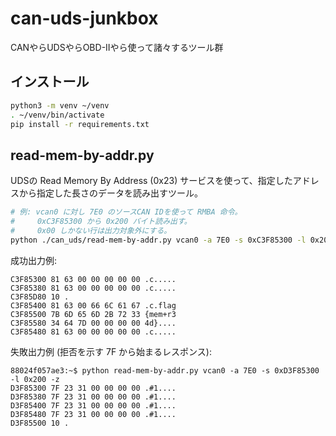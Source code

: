 # can-uds-junkbox

CANやらUDSやらOBD-IIやら使って諸々するツール群

## インストール

```bash
python3 -m venv ~/venv
. ~/venv/bin/activate
pip install -r requirements.txt
```

## read-mem-by-addr.py

UDSの Read Memory By Address (0x23) サービスを使って、指定したアドレスから指定した長さのデータを読み出すツール。

```bash
# 例: vcan0 に対し 7E0 のソースCAN IDを使って RMBA 命令。
#     0xC3F85300 から 0x200 バイト読み出す。
#     0x00 しかない行は出力対象外にする。
python ./can_uds/read-mem-by-addr.py vcan0 -a 7E0 -s 0xC3F85300 -l 0x200 -z
```

成功出力例:

```text
C3F85300 81 63 00 00 00 00 00 .c.....
C3F85380 81 63 00 00 00 00 00 .c.....
C3F85D80 10 .
C3F85400 81 63 00 66 6C 61 67 .c.flag
C3F85500 7B 6D 65 6D 2B 72 33 {mem+r3
C3F85580 34 64 7D 00 00 00 00 4d}....
C3F85480 81 63 00 00 00 00 00 .c.....
```

失敗出力例 (拒否を示す 7F から始まるレスポンス):

```text
88024f057ae3:~$ python read-mem-by-addr.py vcan0 -a 7E0 -s 0xD3F85300 -l 0x200 -z
D3F85300 7F 23 31 00 00 00 00 .#1....
D3F85380 7F 23 31 00 00 00 00 .#1....
D3F85400 7F 23 31 00 00 00 00 .#1....
D3F85480 7F 23 31 00 00 00 00 .#1....
D3F85500 10 .
```
